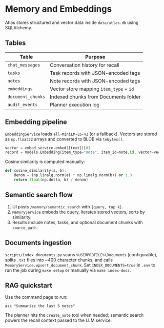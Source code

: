 # Memory and Embeddings

Atlas stores structured and vector data inside `data/atlas.db` using SQLAlchemy.

## Tables

| Table            | Purpose                                   |
|------------------|-------------------------------------------|
| `chat_messages`  | Conversation history for recall           |
| `tasks`          | Task records with JSON-encoded tags       |
| `notes`          | Note records with JSON-encoded tags       |
| `embeddings`     | Vector store mapping `item_type` + `id`   |
| `document_chunks`| Indexed chunks from Documents folder      |
| `audit_events`   | Planner execution log                     |

## Embedding pipeline

`EmbeddingService` loads `all-MiniLM-L6-v2` (or a fallback). Vectors are stored as
`np.float32` arrays and converted to BLOB via `tobytes()`.

```python
vector = embed_service.embed([text])[0]
record = models.Embedding(item_type="note", item_id=note.id, vector=vector.tobytes())
```

Cosine similarity is computed manually:

```python
def cosine_similarity(a, b):
    denom = (np.linalg.norm(a) * np.linalg.norm(b)) or 1.0
    return float(np.dot(a, b) / denom)
```

## Semantic search flow

1. UI posts `/memory/semantic_search` with `{query, top_k}`.
2. `MemoryService` embeds the query, iterates stored vectors, sorts by similarity.
3. Results include notes, tasks, and optional document chunks with `source_path`.

## Documents ingestion

`scripts/index_documents.py` scans `%USERPROFILE%\Documents` (configurable), splits
`.txt` files into ~400 character chunks, and calls `MemoryService.upsert_document_chunk`.
Set `INDEX_DOCUMENTS=true` in `.env` to run the job during `make setup` or manually via
`make index-docs`.

## RAG quickstart

Use the command page to run:

```
ask "Summarize the last 5 notes"
```

The planner hits the `create_note` tool when needed; semantic search powers the recall
context passed to the LLM service.
